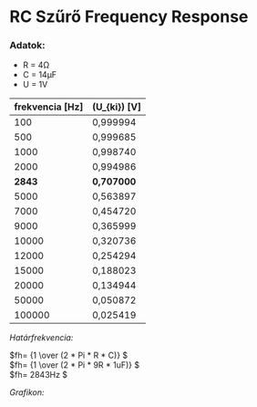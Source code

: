 # RC Szűrő Frequency Response

### Adatok:
-  R = 4Ω
-  C = 14µF
-  U = 1V

| frekvencia [Hz] | (U_{ki}) [V]                     |
| --------------- | -------------------------------- |
| 100             | 0,999994                         |
| 500             | 0,999685                         |
| 1000            | 0,998740                         |
| 2000            | 0,994986                         |
| **2843**        | **0,707000** |
| 5000            | 0,563897                         |
| 7000            | 0,454720                         |
| 9000            | 0,365999                         |
| 10000           | 0,320736                         |
| 12000           | 0,254294                         |
| 15000           | 0,188023                         |
| 20000           | 0,134944                         |
| 50000           | 0,050872                         |
| 100000          | 0,025419                         |




*Határfrekvencia:*   
   
$fh= {1 \over (2 * Pi * R * C)} $   
$fh= {1 \over (2 * Pi * 9R * 1uF)} $   
$fh= 2843Hz $

*Grafikon:*  


